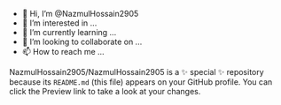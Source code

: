 - 👋 Hi, I’m @NazmulHossain2905
- 👀 I’m interested in ...
- 🌱 I’m currently learning ...
- 💞️ I’m looking to collaborate on ...
- 📫 How to reach me ...


NazmulHossain2905/NazmulHossain2905 is a ✨ special ✨ repository because its `README.md` (this file) appears on your GitHub profile.
You can click the Preview link to take a look at your changes.

